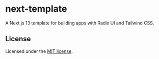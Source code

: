 # next-template

A Next.js 13 template for building apps with Radix UI and Tailwind CSS.

## License

Licensed under the [MIT license](https://github.com/shadcn/ui/blob/main/LICENSE.md).
